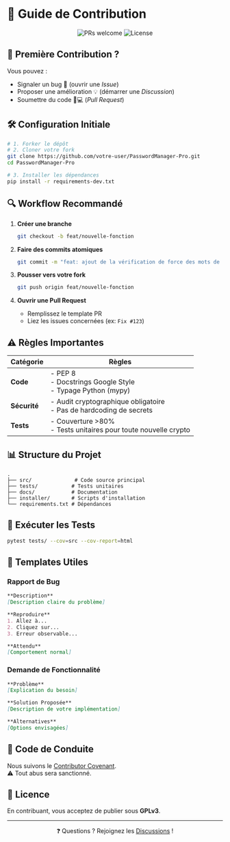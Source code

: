 # 🚀 Guide de Contribution

<div align="center">
  <img src="https://img.shields.io/badge/PRs-welcome-brightgreen.svg?style=flat" alt="PRs welcome">
  <img src="https://img.shields.io/badge/license-GPLv3-blue" alt="License">
</div>

## 🌟 Première Contribution ?
Vous pouvez :
- Signaler un bug 🐛 (ouvrir une *Issue*)
- Proposer une amélioration 💡 (démarrer une *Discussion*)
- Soumettre du code 👩💻 (*Pull Request*)

## 🛠 Configuration Initiale

```bash
# 1. Forker le dépôt
# 2. Cloner votre fork
git clone https://github.com/votre-user/PasswordManager-Pro.git
cd PasswordManager-Pro

# 3. Installer les dépendances
pip install -r requirements-dev.txt
```

## 🔍 Workflow Recommandé

1. **Créer une branche**  
   ```bash
   git checkout -b feat/nouvelle-fonction
   ```

2. **Faire des commits atomiques**  
   ```bash
   git commit -m "feat: ajout de la vérification de force des mots de passe"
   ```

3. **Pousser vers votre fork**  
   ```bash
   git push origin feat/nouvelle-fonction
   ```

4. **Ouvrir une Pull Request**  
   - Remplissez le template PR
   - Liez les issues concernées (ex: `Fix #123`)

## ⚠️ Règles Importantes

| Catégorie       | Règles                                                                 |
|-----------------|-----------------------------------------------------------------------|
| **Code**        | - PEP 8<br>- Docstrings Google Style<br>- Typage Python (mypy)        |
| **Sécurité**    | - Audit cryptographique obligatoire<br>- Pas de hardcoding de secrets |
| **Tests**       | - Couverture >80%<br>- Tests unitaires pour toute nouvelle crypto    |

## 📊 Structure du Projet

```
.
├── src/              # Code source principal
├── tests/           # Tests unitaires
├── docs/            # Documentation
├── installer/       # Scripts d'installation
└── requirements.txt # Dépendances
```

## 🧪 Exécuter les Tests

```bash
pytest tests/ --cov=src --cov-report=html
```

## 📝 Templates Utiles

### **Rapport de Bug**
```markdown
**Description**  
[Description claire du problème]

**Reproduire**  
1. Allez à...
2. Cliquez sur...
3. Erreur observable...

**Attendu**  
[Comportement normal]
```

### **Demande de Fonctionnalité**
```markdown
**Problème**  
[Explication du besoin]

**Solution Proposée**  
[Description de votre implémentation]

**Alternatives**  
[Options envisagées]
```

## 🤝 Code de Conduite
Nous suivons le [Contributor Covenant](https://www.contributor-covenant.org/).  
⚠️ Tout abus sera sanctionné.

## 📜 Licence
En contribuant, vous acceptez de publier sous **GPLv3**.

---

<div align="center">
  ❓ Questions ? Rejoignez les <a href="https://github.com/votre-user/PasswordManager-Pro/discussions">Discussions</a> !
</div>